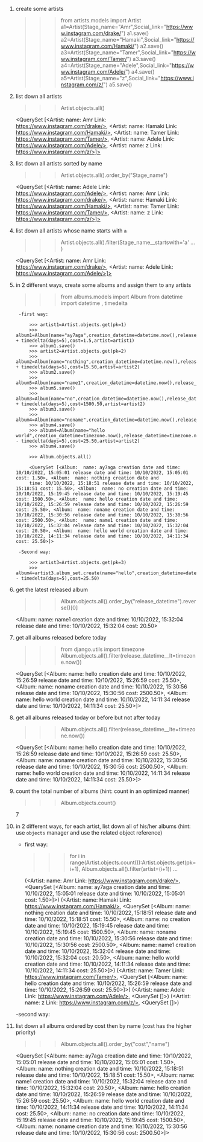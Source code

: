 1) create some artists

    >>> from artists.models import Artist
    >>> a1=Artist(Stage_name="Amr",Social_link="https://www.instagram.com/drake/")
    >>> a1.save()
    >>> a2=Artist(Stage_name="Hamaki",Social_link="https://www.instagram.com/Hamaki/")
    >>> a2.save()
    >>> a3=Artist(Stage_name="Tamer",Social_link="https://www.instagram.com/Tamer/")
    >>> a3.save()
    >>> a4=Artist(Stage_name="Adele",Social_link="https://www.instagram.com/Adele/")
    >>> a4.save()
    >>> a5=Artist(Stage_name="z",Social_link="https://www.instagram.com/z/")
    >>> a5.save()

2) list down all artists

    >>> Artist.objects.all()

    <QuerySet [<Artist:  name: Amr Link: https://www.instagram.com/drake/>, <Artist:  name: Hamaki Link: https://www.instagram.com/Hamaki/>, <Artist:  name: Tamer Link: https://www.instagram.com/Tamer/>, <Artist:  name: Adele Link: https://www.instagram.com/Adele/>, <Artist:  name: z Link: https://www.instagram.com/z/>]>

3) list down all artists sorted by name

    >>> Artist.objects.all().order_by("Stage_name") 

    <QuerySet [<Artist:  name: Adele Link: https://www.instagram.com/Adele/>, <Artist:  name: Amr Link: https://www.instagram.com/drake/>, <Artist:  name: Hamaki Link: https://www.instagram.com/Hamaki/>, <Artist:  name: Tamer Link: https://www.instagram.com/Tamer/>, <Artist:  name: z Link: https://www.instagram.com/z/>]>

4) list down all artists whose name starts with `a`

    >>> Artist.objects.all().filter(Stage_name__startswith='a'
    ... )

    <QuerySet [<Artist:  name: Amr Link: https://www.instagram.com/drake/>, <Artist:  name: Adele Link: https://www.instagram.com/Adele/>]>

5) in 2 different ways, create some albums and assign them to any artists

    >>> from albums.models import Album
    >>> from datetime import datetime , timedelta

        -first way:

            >>> artist1=Artist.objects.get(pk=1)
            >>> album1=Album(name="ay7aga",creation_datetime=datetime.now(),release_datetime=datetime.now() + timedelta(days=5),cost=1.5,artist=artist1)
            >>> album1.save()
            >>> artist2=Artist.objects.get(pk=2) 
            >>> album2=Album(name="nothing",creation_datetime=datetime.now(),release_datetime=datetime.now() + timedelta(days=5),cost=15.50,artist=artist2)
            >>> album2.save()
            >>> album5=Album(name="name1",creation_datetime=datetime.now(),release_datetime=datetime(2022,10,30),cost=20.50,artist=artist2)    
            >>> album5.save()
            >>> album3=Album(name="no",creation_datetime=datetime.now(),release_datetime=datetime.now() + timedelta(days=5),cost=1500.50,artist=artist2)    
            >>> album3.save()
            >>> album4=Album(name="noname",creation_datetime=datetime.now(),release_datetime=datetime(2001,5,30),cost=2500.50,artist=artist2)            
            >>> album4.save()
            >>> album4=Album(name="hello world",creation_datetime=timezone.now(),release_datetime=timezone.now() - timedelta(days=5),cost=25.50,artist=artist2)     
            >>> album4.save()

            >>> Album.objects.all()

            <QuerySet [<Album:  name: ay7aga creation date and time: 10/10/2022, 15:05:01 release date and time: 10/10/2022, 15:05:01 cost: 1.50>, <Album:  name: nothing creation date and 
            time: 10/10/2022, 15:18:51 release date and time: 10/10/2022, 15:18:51 cost: 15.50>, <Album:  name: no creation date and time: 10/10/2022, 15:19:45 release date and time: 10/10/2022, 15:19:45 cost: 1500.50>, <Album:  name: hello creation date and time: 10/10/2022, 15:26:59 release date and time: 10/10/2022, 15:26:59 cost: 25.50>, <Album:  name: noname creation date and time: 10/10/2022, 15:30:56 release date and time: 10/10/2022, 15:30:56 cost: 2500.50>, <Album:  name: name1 creation date and time: 10/10/2022, 15:32:04 release date and time: 10/10/2022, 15:32:04 cost: 20.50>, <Album:  name: hello world creation date and time: 10/10/2022, 14:11:34 release date and time: 10/10/2022, 14:11:34 cost: 25.50>]>

        -Second way:

            >>> artist3=Artist.objects.get(pk=3) 
            >>> album4=artist3.album_set.create(name="hello",creation_datetime=datetime.now(),release_datetime=datetime.now() - timedelta(days=5),cost=25.50)

6) get the latest released album
    
    >>> Album.objects.all().order_by("release_datetime").reverse()[0]

    <Album:  name: name1 creation date and time: 10/10/2022, 15:32:04 release date and time: 10/10/2022, 15:32:04 cost: 20.50>

7) get all albums released before today

    >>> from django.utils import timezone
    >>> Album.objects.all().filter(release_datetime__lt=timezone.now())

    <QuerySet [<Album:  name: hello creation date and time: 10/10/2022, 15:26:59 release date and time: 10/10/2022, 15:26:59 cost: 25.50>, <Album:  name: noname creation date and time: 10/10/2022, 15:30:56 release date and time: 10/10/2022, 15:30:56 cost: 2500.50>, <Album:  name: hello world creation date and time: 10/10/2022, 14:11:34 release date and time: 10/10/2022, 14:11:34 cost: 25.50>]>

8) get all albums released today or before but not after today

    >>> Album.objects.all().filter(release_datetime__lte=timezone.now()) 

    <QuerySet [<Album:  name: hello creation date and time: 10/10/2022, 15:26:59 release date and time: 10/10/2022, 15:26:59 cost: 25.50>, <Album:  name: noname creation date and time: 10/10/2022, 15:30:56 release date and time: 10/10/2022, 15:30:56 cost: 2500.50>, <Album:  name: hello world creation date and time: 10/10/2022, 14:11:34 release date and time: 10/10/2022, 14:11:34 cost: 25.50>]>

9) count the total number of albums (hint: count in an optimized manner)

    >>> Album.objects.count()

    7

10) in 2 different ways, for each artist, list down all of his/her albums (hint: use `objects` manager and use the related object reference)

    - first way:

        >>> for i in range(Artist.objects.count()):Artist.objects.get(pk=i+1), Album.objects.all().filter(artist=(i+1)) 
        ... 

        (<Artist:  name: Amr Link: https://www.instagram.com/drake/>, <QuerySet [<Album:  name: ay7aga creation date and time: 10/10/2022, 15:05:01 release date and time: 10/10/2022, 15:05:01 cost: 1.50>]>)
        (<Artist:  name: Hamaki Link: https://www.instagram.com/Hamaki/>, <QuerySet [<Album:  name: nothing creation date and time: 10/10/2022, 15:18:51 release date and time: 10/10/2022, 15:18:51 cost: 15.50>, <Album:  name: no creation date and time: 10/10/2022, 15:19:45 release date and time: 10/10/2022, 15:19:45 cost: 1500.50>, <Album:  name: noname creation date and time: 10/10/2022, 15:30:56 release date and time: 10/10/2022, 15:30:56 cost: 2500.50>, <Album:  name: name1 creation date and time: 10/10/2022, 15:32:04 release date and time: 10/10/2022, 15:32:04 cost: 20.50>, <Album:  name: hello world creation date and time: 10/10/2022, 14:11:34 release date and time: 10/10/2022, 14:11:34 cost: 25.50>]>)
        (<Artist:  name: Tamer Link: https://www.instagram.com/Tamer/>, <QuerySet [<Album:  name: hello creation date and time: 10/10/2022, 15:26:59 release date and time: 10/10/2022, 
        15:26:59 cost: 25.50>]>)
        (<Artist:  name: Adele Link: https://www.instagram.com/Adele/>, <QuerySet []>)
        (<Artist:  name: z Link: https://www.instagram.com/z/>, <QuerySet []>)

    -second way:

        


11) list down all albums ordered by cost then by name (cost has the higher priority)

    >>> Album.objects.all().order_by("cost","name") 

    <QuerySet [<Album:  name: ay7aga creation date and time: 10/10/2022, 15:05:01 release date and time: 10/10/2022, 15:05:01 cost: 1.50>, <Album:  name: nothing creation date and 
    time: 10/10/2022, 15:18:51 release date and time: 10/10/2022, 15:18:51 cost: 15.50>, <Album:  name: name1 creation date and time: 10/10/2022, 15:32:04 release date and time: 10/10/2022, 15:32:04 cost: 20.50>, <Album:  name: hello creation date and time: 10/10/2022, 15:26:59 release date and time: 10/10/2022, 15:26:59 cost: 25.50>, <Album:  name: hello world creation date and time: 10/10/2022, 14:11:34 release date and time: 10/10/2022, 14:11:34 cost: 25.50>, <Album:  name: no creation date and time: 10/10/2022, 15:19:45 release date and time: 10/10/2022, 15:19:45 cost: 1500.50>, <Album:  name: noname creation date and time: 10/10/2022, 15:30:56 release date and time: 10/10/2022, 15:30:56 cost: 2500.50>]>


